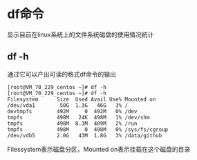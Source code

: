 # df命令
显示目前在linux系统上的文件系统磁盘的使用情况统计

## df -h
通过它可以产出可读的格式df命令的输出

```
[root@VM_70_229_centos ~]# df -h
[root@VM_70_229_centos ~]# df -h
Filesystem      Size  Used Avail Use% Mounted on
/dev/vda1        50G  1.3G   46G   3% /
devtmpfs        492M     0  492M   0% /dev
tmpfs           498M   24K  498M   1% /dev/shm
tmpfs           498M  8.3M  489M   2% /run
tmpfs           498M     0  498M   0% /sys/fs/cgroup
/dev/vdb5       2.0G   43M  1.8G   3% /data/github
```
Filessystem表示磁盘分区，Mounted on表示挂载在这个磁盘的目录
